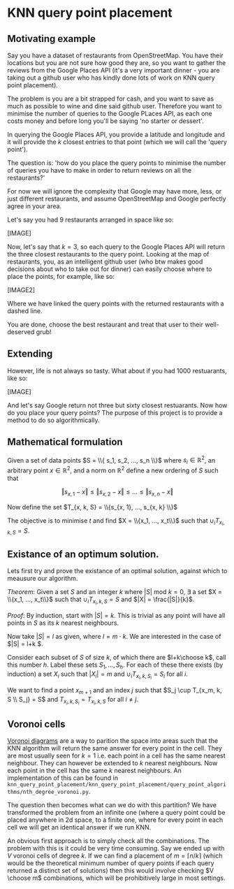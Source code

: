 # KNN query point placement

## Motivating example
Say you have a dataset of restaurants from OpenStreetMap. You have their locations but you are not sure how good they are, so you want to gather the reviews from the Google Places API (it's a very important dinner - you are taking out a github user who has kindly done lots of work on KNN query point placement). 

The problem is you are a bit strapped for cash, and you want to save as much as possible to wine and dine said github user. Therefore you want to minimise the number of queries to the Google PLaces API, as each one costs money and before long you'll be saying 'no starter or dessert'.

In querying the Google Places API, you provide a latitude and longitude and it will provide the $k$ closest entries to that point (which we will call the 'query point').

The question is: 'how do you place the query points to minimise the number of queries you have to make in order to return reviews on all the restaurants?'

For now we will ignore the complexity that Google may have more, less, or just different restaurants, and assume OpenStreetMap and Google perfectly agree in your area. 

Let's say you had 9 restaurants arranged in space like so:

[IMAGE]

Now, let's say that $k=3$, so each query to the Google Places API will return the three closest restaurants to the query point. Looking at the map of restaurants, you, as an intelligent github user (who btw makes good decisions about who to take out for dinner) can easily choose where to place the points, for example, like so:

[IMAGE2]

Where we have linked the query points with the returned restaurants with a dashed line.

You are done, choose the best restaurant and treat that user to their well-deserved grub!

## Extending

However, life is not always so tasty. What about if you had 1000 restuarants, like so:

[IMAGE]

And let's say Google return not three but sixty closest restuarants. Now how do you place your query points? The purpose of this project is to provide a method to do so algorithmically.

## Mathematical formulation

Given a set of data points $S = \\{ s_1, s_2, ..., s_n \\}$ where $s_i \in \mathbb{R}^2$, an arbitrary point $x \in \mathbb{R}^2$, and a norm on $\mathbb{R}^2$ define a new ordering of $S$ such that 

$$\Vert s_{x, 1} - x \Vert \leq \Vert s_{x, 2} - x \Vert \leq ... \leq \Vert s_{x, n} - x \Vert$$

Now define the set $T_{x, k, S} = \\{s_{x, 1}, ..., s_{x, k} \\}$

The objective is to minimise $t$ and find $X = \\{x_1, ..., x_t\\}$ such that $\cup_{i} T_{x_i, k, S} = S$.

## Existance of an optimum solution.

Lets first try and prove the existance of an optimal solution, against which to meausure our algorithm. 

_Theorem_: Given a set $S$ and an integer $k$ where $|S| \text{ mod } k = 0$, $\exists$ a set $X = \\{x_1, ..., x_t\\}$ such that $\cup_{i} T_{x_i, k, S} = S$ and $|X| = \frac{|S|}{k}$.

_Proof_: By induction, start with $|S|=k$. This is trivial as any point will have all points in $S$ as its $k$ nearest neighbours. 

Now take $|S| = l$ as given, where $l=m \cdot k$. We are interested in the case of $|S| = l+k $. 

Consider each subset of $S$ of size $k$, of which there are $l+k\choose k$, call this number $h$. Label these sets $S_1,...,S_h$. For each of these there exists (by induction) a set $X_i$ such that $|X_i|=m$ and $\cup_{i} T_{x_i, k, S_i} = S_i$ for all $i$. 

We want to find a point $x_{m+1}$ and an index $j$ such that $S_j \cup T_{x_m, k, S \\ S_j} = S$ and $T_{x_i, k, S_i} = T_{x_i, k, S}$ for all $i \neq j$.


## Voronoi cells

[Voronoi diagrams](https://en.wikipedia.org/wiki/Voronoi_diagram) are a way to parition the space into areas such that the KNN algorithm will return the same answer for every point in the cell. They are most usually seen for $k=1$ i.e. each point in a cell has the same nearest neighbour. They can however be extended to $k$ nearest neighbours. Now each point in the cell has the same $k$ nearest neighbours. An implementation of this can be found in `knn_query_point_placement/knn_query_point_placement/query_point_algorithms/nth_degree_voronoi.py`.

The question then becomes what can we do with this partition? We have transformed the problem from an infinite one (where a query point could be placed anywhere in 2d space, to a finite one, where for every point in each cell we will get an identical answer if we run KNN.

An obvious first approach is to simply check all the combinations. The problem with this is it could be very time consuming. Say we ended up with $V$ voronoi cells of degree $k$. If we can find a placement of $m=\lceil n/k \rceil$ (which would be the theoretical minimum number of query points if each query returned a distinct set of solutions) then this would involve checking $V \choose m$ combinations, which will be prohibitively large in most settings. 



